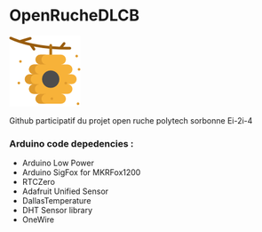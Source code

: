 # OpenRucheDLCB

![GitHub Logo](/Ressources/hive.png)

Github participatif du projet open ruche polytech sorbonne Ei-2i-4

### **Arduino code depedencies :**

* Arduino Low Power
* Arduino SigFox for MKRFox1200
* RTCZero
* Adafruit Unified Sensor
* DallasTemperature
* DHT Sensor library
* OneWire
